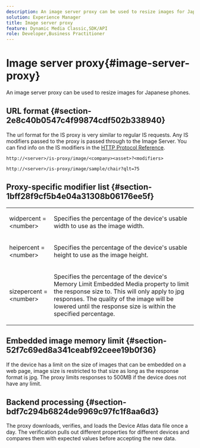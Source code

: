 ```yaml
---
description: An image server proxy can be used to resize images for Japanese phones.
solution: Experience Manager
title: Image server proxy
feature: Dynamic Media Classic,SDK/API
role: Developer,Business Practitioner
---
```


# Image server proxy{#image-server-proxy}

An image server proxy can be used to resize images for Japanese phones.

## URL format {#section-2e8c40b0547c4f99874cdf502b338940}

The url format for the IS proxy is very similar to regular IS requests. Any IS modifiers passed to the proxy is passed through to the Image Server. You can find info on the IS modifiers in the [HTTP Protocol Reference](../../is-api/http-ref/image-serving-api-ref/c-http-protocol-reference/c-introduction/c-introduction.md#concept-dbbd5241bc6248ad9b9d7f6c635c311e).

`http://<server>/is-proxy/image/<company><asset>?<modifiers>`

`http://<server>/is-proxy/image/sample/chair?qlt=75`

## Proxy-specific modifier list {#section-1bff28f9cf5b4e04a31308b06176ee5f}

<table id="simpletable_40C1DFB183B54A79BCF65D51ED480CE0"> 
 <tr class="strow"> 
  <td class="stentry"> <p><span class="codeph"> widpercent = &lt;number&gt;</span> </p></td> 
  <td class="stentry"> <p>Specifies the percentage of the device's usable width to use as the image width. </p></td> 
 </tr> 
 <tr class="strow"> 
  <td class="stentry"> <p><span class="codeph"> heipercent = &lt;number&gt;</span> </p></td> 
  <td class="stentry"> <p>Specifies the percentage of the device's usable height to use as the image height. </p></td> 
 </tr> 
 <tr class="strow"> 
  <td class="stentry"> <p><span class="codeph"> sizepercent = &lt;number&gt;</span> </p></td> 
  <td class="stentry"> <p>Specifies the percentage of the device's Memory Limit Embedded Media property to limit the response size to. This will only apply to jpg responses. The quality of the image will be lowered until the response size is within the specified percentage. </p></td> 
 </tr> 
</table>

## Embedded image memory limit {#section-52f7c69ed8a341ceabf92ceee19b0f36}

If the device has a limit on the size of images that can be embedded on a web page, image size is restricted to that size as long as the response format is jpg. The proxy limits responses to 500MB if the device does not have any limit.

## Backend processing {#section-bdf7c294b6824de9969c97fc1f8aa6d3}

The proxy downloads, verifies, and loads the Device Atlas data file once a day. The verification pulls out different properties for different devices and compares them with expected values before accepting the new data. 
